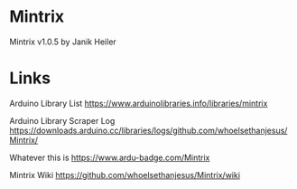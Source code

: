 # Mintrix
Mintrix v1.0.5 by Janik Heiler

# Links
Arduino Library List https://www.arduinolibraries.info/libraries/mintrix

Arduino Library Scraper Log https://downloads.arduino.cc/libraries/logs/github.com/whoelsethanjesus/Mintrix/

Whatever this is https://www.ardu-badge.com/Mintrix

Mintrix Wiki https://github.com/whoelsethanjesus/Mintrix/wiki
